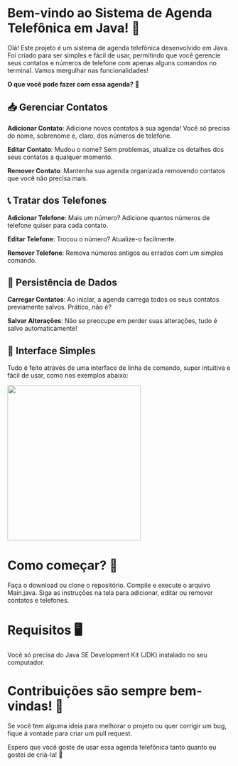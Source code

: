 # Bem-vindo ao Sistema de Agenda Telefônica em Java! 📒

Olá! Este projeto é um sistema de agenda telefônica desenvolvido em Java. Foi criado para ser simples e fácil de usar, permitindo que você gerencie seus contatos e números de telefone com apenas alguns comandos no terminal. Vamos mergulhar nas funcionalidades!

**O que você pode fazer com essa agenda?** 🌟

## 📥 Gerenciar Contatos

**Adicionar Contato**: Adicione novos contatos à sua agenda! Você só precisa do nome, sobrenome e, claro, dos números de telefone.

**Editar Contato**: Mudou o nome? Sem problemas, atualize os detalhes dos seus contatos a qualquer momento.

**Remover Contato**: Mantenha sua agenda organizada removendo contatos que você não precisa mais.

## 📞 Tratar dos Telefones

**Adicionar Telefone**: Mais um número? Adicione quantos números de telefone quiser para cada contato.

**Editar Telefone**: Trocou o número? Atualize-o facilmente.

**Remover Telefone**: Remova números antigos ou errados com um simples comando.

## 💾 Persistência de Dados

**Carregar Contatos**: Ao iniciar, a agenda carrega todos os seus contatos previamente salvos. Prático, não é?

**Salvar Alterações**: Não se preocupe em perder suas alterações, tudo é salvo automaticamente!

## 👀 Interface Simples

Tudo é feito através de uma interface de linha de comando, super intuitiva e fácil de usar, como nos exemplos abaixo:

<img src="https://github.com/engdvj/agenda-contatos/assets/153877813/9b4a6814-ede7-463f-aafa-e9179a776178" width="300" height="350">

# Como começar? 🚀

Faça o download ou clone o repositório.
Compile e execute o arquivo Main.java.
Siga as instruções na tela para adicionar, editar ou remover contatos e telefones.

# Requisitos 🖥️

Você só precisa do Java SE Development Kit (JDK) instalado no seu computador.

# Contribuições são sempre bem-vindas! 🤝

Se você tem alguma ideia para melhorar o projeto ou quer corrigir um bug, fique à vontade para criar um pull request.

Espero que você goste de usar essa agenda telefônica tanto quanto eu gostei de criá-la! 🎉
